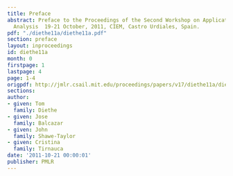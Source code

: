 ```yaml
---
title: Preface
abstract: Preface to the Proceedings of the Second Workshop on Applications of Pattern
  Analysis  19-21 October, 2011, CIEM, Castro Urdiales, Spain.
pdf: "./diethe11a/diethe11a.pdf"
section: preface
layout: inproceedings
id: diethe11a
month: 0
firstpage: 1
lastpage: 4
page: 1-4
origpdf: http://jmlr.csail.mit.edu/proceedings/papers/v17/diethe11a/diethe11a.pdf
sections: 
author:
- given: Tom
  family: Diethe
- given: Jose
  family: Balcazar
- given: John
  family: Shawe-Taylor
- given: Cristina
  family: Tirnauca
date: '2011-10-21 00:00:01'
publisher: PMLR
---
```

